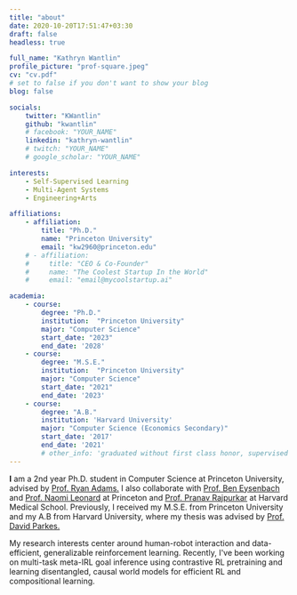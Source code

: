 ```yaml
---
title: "about"
date: 2020-10-20T17:51:47+03:30
draft: false
headless: true

full_name: "Kathryn Wantlin"
profile_picture: "prof-square.jpeg"
cv: "cv.pdf"
# set to false if you don't want to show your blog
blog: false

socials:
    twitter: "KWantlin"
    github: "kwantlin"
    # facebook: "YOUR_NAME"
    linkedin: "kathryn-wantlin"
    # twitch: "YOUR_NAME"
    # google_scholar: "YOUR_NAME"

interests:
    - Self-Supervised Learning
    - Multi-Agent Systems
    - Engineering+Arts

affiliations:
    - affiliation:
        title: "Ph.D."
        name: "Princeton University"
        email: "kw2960@princeton.edu"
    # - affiliation:
    #     title: "CEO & Co-Founder"
    #     name: "The Coolest Startup In the World"
    #     email: "email@mycoolstartup.ai"

academia:
    - course:
        degree: "Ph.D."
        institution:  "Princeton University"
        major: "Computer Science"
        start_date: "2023"
        end_date: '2028'
    - course:
        degree: "M.S.E."
        institution:  "Princeton University"
        major: "Computer Science"
        start_date: "2021"
        end_date: '2023'
    - course:
        degree: "A.B."
        institution: 'Harvard University'
        major: "Computer Science (Economics Secondary)"
        start_date: '2017'
        end_date: '2021'
        # other_info: 'graduated without first class honor, supervised by Prof. Very Cool!'
---
```


**I** am a 2nd year Ph.D. student in Computer Science at Princeton University, advised by [Prof. Ryan Adams.][1] I also collaborate with [Prof. Ben Eysenbach][5] and [Prof. Naomi Leonard][2] at Princeton and [Prof. Pranav Rajpurkar][3] at Harvard Medical School. Previously, I received my M.S.E. from Princeton University and my A.B from Harvard University, where my thesis was advised by [Prof. David Parkes.][4]

My research interests center around human-robot interaction and data-efficient, generalizable reinforcement learning. Recently, I've been working on multi-task meta-IRL goal inference using contrastive RL pretraining and learning disentangled, causal world models for efficient RL and compositional learning. 

[1]: https://www.cs.princeton.edu/~rpa/
[2]: https://naomi.princeton.edu/
[3]: https://www.rajpurkarlab.hms.harvard.edu/
[4]: https://parkes.seas.harvard.edu/
[5]: https://ben-eysenbach.github.io/